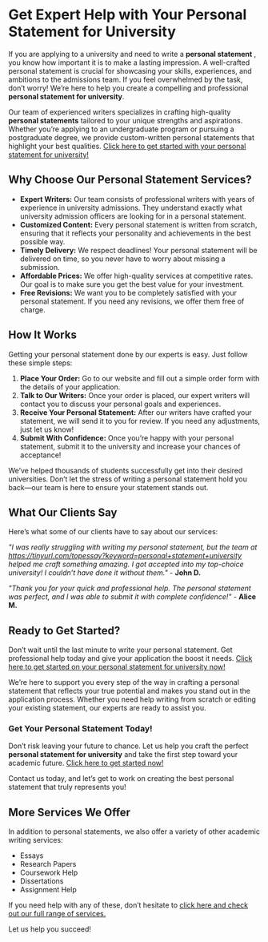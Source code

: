 # Get Expert Help with Your Personal Statement for University

If you are applying to a university and need to write a **personal statement** , you know how important it is to make a lasting impression. A well-crafted personal statement is crucial for showcasing your skills, experiences, and ambitions to the admissions team. If you feel overwhelmed by the task, don’t worry! We’re here to help you create a compelling and professional **personal statement for university**.

Our team of experienced writers specializes in crafting high-quality **personal statements** tailored to your unique strengths and aspirations. Whether you’re applying to an undergraduate program or pursuing a postgraduate degree, we provide custom-written personal statements that highlight your best qualities. [Click here to get started with your personal statement for university!](https://tinyurl.com/topessay?keyword=personal+statement+university)

## Why Choose Our Personal Statement Services?

- **Expert Writers:** Our team consists of professional writers with years of experience in university admissions. They understand exactly what university admission officers are looking for in a personal statement.
- **Customized Content:** Every personal statement is written from scratch, ensuring that it reflects your personality and achievements in the best possible way.
- **Timely Delivery:** We respect deadlines! Your personal statement will be delivered on time, so you never have to worry about missing a submission.
- **Affordable Prices:** We offer high-quality services at competitive rates. Our goal is to make sure you get the best value for your investment.
- **Free Revisions:** We want you to be completely satisfied with your personal statement. If you need any revisions, we offer them free of charge.

## How It Works

Getting your personal statement done by our experts is easy. Just follow these simple steps:

1. **Place Your Order:** Go to our website and fill out a simple order form with the details of your application.
2. **Talk to Our Writers:** Once your order is placed, our expert writers will contact you to discuss your personal goals and experiences.
3. **Receive Your Personal Statement:** After our writers have crafted your statement, we will send it to you for review. If you need any adjustments, just let us know!
4. **Submit With Confidence:** Once you’re happy with your personal statement, submit it to the university and increase your chances of acceptance!

We’ve helped thousands of students successfully get into their desired universities. Don’t let the stress of writing a personal statement hold you back—our team is here to ensure your statement stands out.

## What Our Clients Say

Here’s what some of our clients have to say about our services:

_"I was really struggling with writing my personal statement, but the team at https://tinyurl.com/topessay?keyword=personal+statement+university helped me craft something amazing. I got accepted into my top-choice university! I couldn’t have done it without them."_ - **John D.**

_"Thank you for your quick and professional help. The personal statement was perfect, and I was able to submit it with complete confidence!"_ - **Alice M.**

## Ready to Get Started?

Don’t wait until the last minute to write your personal statement. Get professional help today and give your application the boost it needs. [Click here to get started on your personal statement for university now!](https://tinyurl.com/topessay?keyword=personal+statement+university)

We’re here to support you every step of the way in crafting a personal statement that reflects your true potential and makes you stand out in the application process. Whether you need help writing from scratch or editing your existing statement, our experts are ready to assist you.

### Get Your Personal Statement Today!

Don’t risk leaving your future to chance. Let us help you craft the perfect **personal statement for university** and take the first step toward your academic future. [Click here to get started now!](https://tinyurl.com/topessay?keyword=personal+statement+university)

Contact us today, and let’s get to work on creating the best personal statement that truly represents you!

## More Services We Offer

In addition to personal statements, we also offer a variety of other academic writing services:

- Essays
- Research Papers
- Coursework Help
- Dissertations
- Assignment Help

If you need help with any of these, don’t hesitate to [click here and check out our full range of services.](https://tinyurl.com/topessay?keyword=personal+statement+university)

Let us help you succeed!
